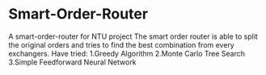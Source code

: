 # Smart-Order-Router
A smart-order-router for NTU project
The smart order router is able to split the original orders and tries to find the best combination from every exchangers.
Have tried:
1.Greedy Algorithm
2.Monte Carlo Tree Search
3.Simple Feedforward Neural Network
